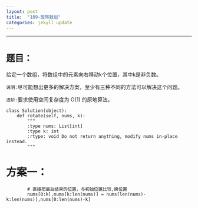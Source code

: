 ```yaml
---
layout: post
title:  "189-旋转数组"
categories: jekyll update
---
```

_______________________________________________________________________________
# `题目：`

给定一个数组，将数组中的元素向右移动k个位置，其中k是非负数。

`说明:`尽可能想出更多的解决方案，至少有三种不同的方法可以解决这个问题。

`进阶:`要求使用空间复杂度为 O(1) 的原地算法。

    class Solution(object):
        def rotate(self, nums, k):
            """
            :type nums: List[int]
            :type k: int
            :rtype: void Do not return anything, modify nums in-place instead.
            """

# 方案一：

            # 直接把最后结果的位置，与初始位置比较,换位置
            nums[0:k],nums[k:len(nums)] = nums[len(nums)-k:len(nums)],nums[0:len(nums)-k]